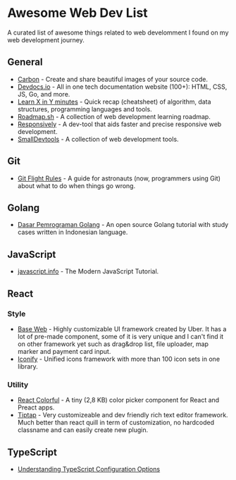 # Awesome Web Dev List

A curated list of awesome things related 
to web develomment I found on my web 
development journey.

## General
- [Carbon](https://carbon.now.sh/) - Create and share beautiful images of your source code.
- [Devdocs.io](https://devdocs.io/) - All in one tech documentation website (100+): HTML, CSS, JS, Go, and more.
- [Learn X in Y minutes](https://learnxinyminutes.com/) - Quick recap (cheatsheet) of algorithm, data structures, programming languages and tools.
- [Roadmap.sh](https://roadmap.sh/) - A collection of web development learning roadmap.
- [Responsively](https://responsively.app/) - A dev-tool that aids faster and precise responsive web development.
- [SmallDevtools](https://smalldev.tools/) - A collection of web development tools.


## Git
- [Git Flight Rules](https://github.com/k88hudson/git-flight-rules) - A guide for astronauts (now, programmers using Git) about what to do when things go wrong.

## Golang
- [Dasar Pemrograman Golang](https://dasarpemrogramangolang.novalagung.com/) - An open source Golang tutorial with study cases written in Indonesian language.

## JavaScript
- [javascript.info](https://javascript.info/) - The Modern JavaScript Tutorial.

## React
### Style
- [Base Web](https://baseweb.design/) - Highly customizable UI framework created by Uber. 
It has a lot of pre-made component, some of it is very unique and I can't find it on other framework yet
such as drag&drop list, file uploader, map marker and payment card input.
- [Iconify](https://www.npmjs.com/package/@iconify/react) - Unified icons framework with more than 100 icon sets in one library.

### Utility
- [React Colorful](https://github.com/omgovich/react-colorful) - A tiny (2,8 KB) color picker component for React and Preact apps.
- [Tiptap](https://tiptap.dev/) - Very customizeable and dev friendly rich text editor framework. Much better than react quill in term of customization, no hardcoded classname and can easily create new plugin.

## TypeScript
- [Understanding TypeScript Configuration Options](https://javascript.plainenglish.io/typescript-configuration-options-tsconfig-json-561d4a2ad4b)

